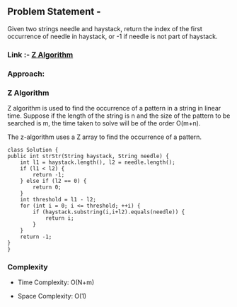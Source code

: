 
## Problem Statement - 
Given two strings needle and haystack, return the index of the first occurrence of needle in haystack, or -1 if needle is not part of haystack. 
### Link :- [Z Algorithm](https://leetcode.com/problems/implement-strstr/)




### Approach: 

### Z Algorithm
  Z algorithm is used to find the occurrence of a pattern in a string in linear time. Suppose if the length of the string is n and the size of the pattern to be searched is m, the time taken to solve will be of the order O(m+n).

The z-algorithm uses a Z array to find the occurrence of a pattern.

    class Solution {
    public int strStr(String haystack, String needle) {
        int l1 = haystack.length(), l2 = needle.length();
        if (l1 < l2) {
            return -1;
        } else if (l2 == 0) {
            return 0;
        }
        int threshold = l1 - l2;
        for (int i = 0; i <= threshold; ++i) {
            if (haystack.substring(i,i+l2).equals(needle)) {
                return i;
            }
        }
        return -1;
    }
    }
   ### Complexity
  - Time Complexity: O(N+m)

  - Space Complexity: O(1)